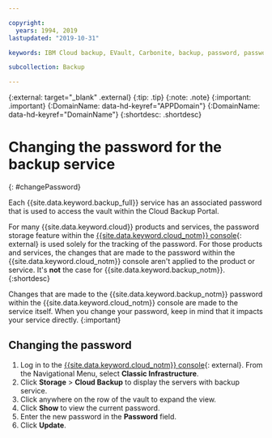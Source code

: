 ```yaml
---

copyright:
  years: 1994, 2019
lastupdated: "2019-10-31"

keywords: IBM Cloud backup, EVault, Carbonite, backup, password, password reset

subcollection: Backup

---
```

{:external: target="_blank" .external}
{:tip: .tip}
{:note: .note}
{:important: .important}
{:DomainName: data-hd-keyref="APPDomain"}
{:DomainName: data-hd-keyref="DomainName"}
{:shortdesc: .shortdesc}

# Changing the password for the backup service
{: #changePassword}

Each {{site.data.keyword.backup_full}} service has an associated password that is used to access the vault within the Cloud Backup Portal.

For many {{site.data.keyword.cloud}} products and services, the password storage feature within the [{{site.data.keyword.cloud_notm}} console](https://{DomainName}/classic){: external} is used solely for the tracking of the password. For those products and services, the changes that are made to the password within the {{site.data.keyword.cloud_notm}} console aren't applied to the product or service. It's **not** the case for {{site.data.keyword.backup_notm}}.
{:shortdesc}

Changes that are made to the {{site.data.keyword.backup_notm}} password within the {{site.data.keyword.cloud_notm}} console are made to the service itself. When you change your password, keep in mind that it impacts your service directly.
{:important}

## Changing the password

1. Log in to the [{{site.data.keyword.cloud_notm}} console](https://{DomainName}){: external}. From the Navigational Menu, select **Classic Infrastructure**.
2. Click **Storage** > **Cloud Backup** to display the servers with backup service.
3. Click anywhere on the row of the vault to expand the view.
4. Click **Show** to view the current password.
5. Enter the new password in the **Password** field.
6. Click **Update**.
